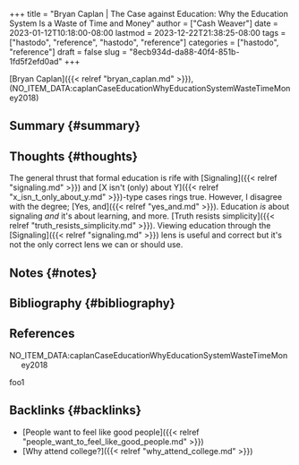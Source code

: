 +++
title = "Bryan Caplan | The Case against Education: Why the Education System Is a Waste of Time and Money"
author = ["Cash Weaver"]
date = 2023-01-12T10:18:00-08:00
lastmod = 2023-12-22T21:38:25-08:00
tags = ["hastodo", "reference", "hastodo", "reference"]
categories = ["hastodo", "reference"]
draft = false
slug = "8ecb934d-da88-40f4-851b-1fd5f2efd0ad"
+++

[Bryan Caplan]({{< relref "bryan_caplan.md" >}}), (NO_ITEM_DATA:caplanCaseEducationWhyEducationSystemWasteTimeMoney2018)


## Summary {#summary}


## Thoughts {#thoughts}

The general thrust that formal education is rife with [Signaling]({{< relref "signaling.md" >}}) and [X isn't (only) about Y]({{< relref "x_isn_t_only_about_y.md" >}})-type cases rings true. However, I disagree with the degree; [Yes, and]({{< relref "yes_and.md" >}}). Education _is_ about signaling _and_ it's about learning, and more. [Truth resists simplicity]({{< relref "truth_resists_simplicity.md" >}}). Viewing education through the [Signaling]({{< relref "signaling.md" >}}) lens is useful and correct but it's not the only correct lens we can or should use.


## Notes {#notes}


## Bibliography {#bibliography}

## References

<style>.csl-entry{text-indent: -1.5em; margin-left: 1.5em;}</style><div class="csl-bib-body">
  <div class="csl-entry">NO_ITEM_DATA:caplanCaseEducationWhyEducationSystemWasteTimeMoney2018</div>
</div>

foo1


## Backlinks {#backlinks}

-   [People want to feel like good people]({{< relref "people_want_to_feel_like_good_people.md" >}})
-   [Why attend college?]({{< relref "why_attend_college.md" >}})
